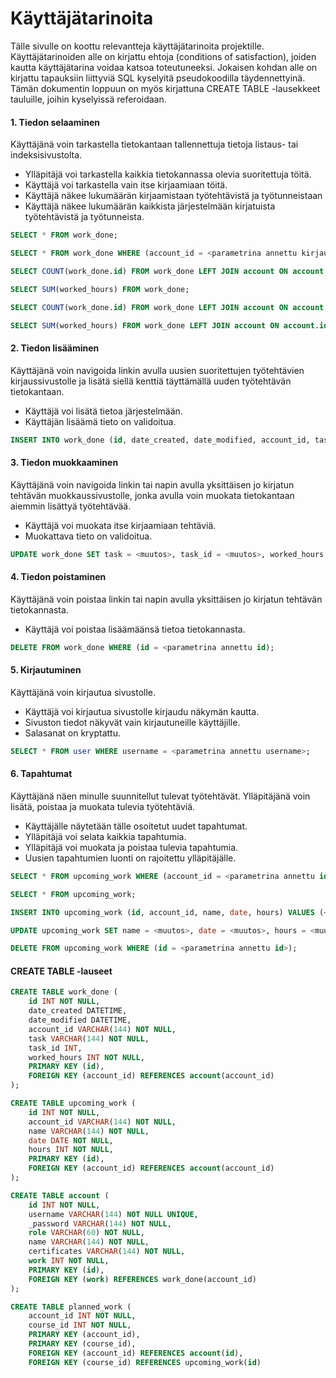 # Käyttäjätarinoita

Tälle sivulle on koottu relevantteja käyttäjätarinoita projektille. Käyttäjätarinoiden alle on kirjattu ehtoja (conditions of satisfaction), joiden kautta käyttäjätarina voidaa katsoa toteutuneeksi. Jokaisen kohdan alle on kirjattu tapauksiin liittyviä SQL kyselyitä pseudokoodilla täydennettyinä. Tämän dokumentin loppuun on myös kirjattuna CREATE TABLE -lausekkeet tauluille, joihin kyselyissä referoidaan.

#### 1. Tiedon selaaminen
Käyttäjänä voin tarkastella tietokantaan tallennettuja tietoja listaus- tai indeksisivustolta.
+ Ylläpitäjä voi tarkastella kaikkia tietokannassa olevia suoritettuja töitä.
+ Käyttäjä voi tarkastella vain itse kirjaamiaan töitä.
+ Käyttäjä näkee lukumäärän kirjaamistaan työtehtävistä ja työtunneistaan
+ Käyttäjä näkee lukumäärän kaikkista järjestelmään kirjatuista työtehtävistä ja työtunneista.

```sql
SELECT * FROM work_done;

SELECT * FROM work_done WHERE (account_id = <parametrina annettu kirjautuneen käyttäjän id>);

SELECT COUNT(work_done.id) FROM work_done LEFT JOIN account ON account.id = work_done.account_id;

SELECT SUM(worked_hours) FROM work_done;

SELECT COUNT(work_done.id) FROM work_done LEFT JOIN account ON account.id = work_done.account_id WHERE (account_id = <parametrina annettu id>);

SELECT SUM(worked_hours) FROM work_done LEFT JOIN account ON account.id = work_done.account_id WHERE (account_id = <parametrina annettu id>);
```

#### 2. Tiedon lisääminen
Käyttäjänä voin navigoida linkin avulla uusien suoritettujen työtehtävien kirjaussivustolle ja lisätä siellä kenttiä täyttämällä uuden työtehtävän tietokantaan.
+ Käyttäjä voi lisätä tietoa järjestelmään.
+ Käyttäjän lisäämä tieto on validoitua.

```sql
INSERT INTO work_done (id, date_created, date_modified, account_id, task, task_id, worked_hours) VALUES (<juokseva id>, <DateTime funktio>, <DateTime funktio>, <luonut käyttäjä>, <työtehtävä>, <työtehtävän tunniste optional>, <työtunnit>);
```

#### 3. Tiedon muokkaaminen
Käyttäjänä voin navigoida linkin tai napin avulla yksittäisen jo kirjatun tehtävän muokkaussivustolle, jonka avulla voin muokata tietokantaan aiemmin lisättyä työtehtävää.
+ Käyttäjä voi muokata itse kirjaamiaan tehtäviä.
+ Muokattava tieto on validoitua.

```sql
UPDATE work_done SET task = <muutos>, task_id = <muutos>, worked_hours = <muutos> WHERE (id = <parametrina annettu id>);
```

#### 4. Tiedon poistaminen
Käyttäjänä voin poistaa linkin tai napin avulla yksittäisen jo kirjatun tehtävän tietokannasta.
+ Käyttäjä voi poistaa lisäämäänsä tietoa tietokannasta.

```sql
DELETE FROM work_done WHERE (id = <parametrina annettu id);
```

#### 5. Kirjautuminen
Käyttäjänä voin kirjautua sivustolle.
+ Käyttäjä voi kirjautua sivustolle kirjaudu näkymän kautta.
+ Sivuston tiedot näkyvät vain kirjautuneille käyttäjille.
+ Salasanat on kryptattu.

```sql
SELECT * FROM user WHERE username = <parametrina annettu username>;
```

#### 6. Tapahtumat
Käyttäjänä näen minulle suunnitellut tulevat työtehtävät. Ylläpitäjänä voin lisätä, poistaa ja muokata tulevia työtehtäviä.
+ Käyttäjälle näytetään tälle osoitetut uudet tapahtumat.
+ Ylläpitäjä voi selata kaikkia tapahtumia.
+ Ylläpitäjä voi muokata ja poistaa tulevia tapahtumia.
+ Uusien tapahtumien luonti on rajoitettu ylläpitäjälle.

```sql
SELECT * FROM upcoming_work WHERE (account_id = <parametrina annettu id>);

SELECT * FROM upcoming_work;

INSERT INTO upcoming_work (id, account_id, name, date, hours) VALUES (<juokseva id>, <käyttäjä>, <tehtävä>, <päivämäärä>, <työtunnit>);

UPDATE upcoming_work SET name = <muutos>, date = <muutos>, hours = <muutos> WHERE (id = <parametrina annettu id>);

DELETE FROM upcoming_work WHERE (id = <parametrina annettu id>);
```

#### CREATE TABLE -lauseet

```sql
CREATE TABLE work_done (
    id INT NOT NULL,
    date_created DATETIME,
    date_modified DATETIME,
    account_id VARCHAR(144) NOT NULL,
    task VARCHAR(144) NOT NULL,
    task_id INT,
    worked_hours INT NOT NULL,
    PRIMARY KEY (id),
    FOREIGN KEY (account_id) REFERENCES account(account_id)
);

CREATE TABLE upcoming_work (
    id INT NOT NULL,
    account_id VARCHAR(144) NOT NULL,
    name VARCHAR(144) NOT NULL,
    date DATE NOT NULL,
    hours INT NOT NULL,
    PRIMARY KEY (id),
    FOREIGN KEY (account_id) REFERENCES account(account_id)
);

CREATE TABLE account (
    id INT NOT NULL,
    username VARCHAR(144) NOT NULL UNIQUE,
    _password VARCHAR(144) NOT NULL,
    role VARCHAR(60) NOT NULL,
    name VARCHAR(144) NOT NULL,
    certificates VARCHAR(144) NOT NULL,
    work INT NOT NULL,
    PRIMARY KEY (id),
    FOREIGN KEY (work) REFERENCES work_done(account_id)
);

CREATE TABLE planned_work (
    account_id INT NOT NULL,
    course_id INT NOT NULL,
    PRIMARY KEY (account_id),
    PRIMARY KEY (course_id),
    FOREIGN KEY (account_id) REFERENCES account(id),
    FOREIGN KEY (course_id) REFERENCES upcoming_work(id)
```
